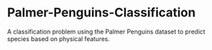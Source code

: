 # Palmer-Penguins-Classification
A classification problem using the Palmer Penguins dataset to predict species based on physical features.
